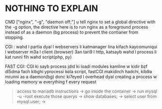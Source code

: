 # NOTHING TO EXPLAIN


CMD ["nginx", "-g", "daemon off;"]
u tell nginx to set a global directive with the -g option, the directive here is to run nginx as a foreground process instead of as a daemon (bg process) to prevent the contianer from stopping.

CGI :
wahd l partia dyal l webservers li katmanager lina kifach 
kaycomuniqui l webserver m3a l client (browser) 3an tari9 l http, katsayb wahd l process li kat runni fih wahd script(php, py)

FAST CGI:
CGI ki sayb process jdid ki loadi modules kamline w kidir bzf dl5dma fach kibghi yprocessi kola script, fastCGI makidirch hadchi, kib9a mrunni as a daemon(bg) donc ki7eyed l overhead dyal creating a process w loading memory w everything f every request

>access to mariadb instructions
-> go inside the container
-> run mysql -u -root 
execute those querys
-> show databases;
-> select user from mysql.user;
->
